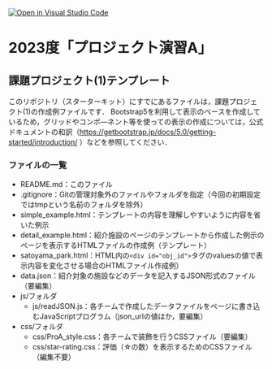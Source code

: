 [![Open in Visual Studio Code](https://classroom.github.com/assets/open-in-vscode-718a45dd9cf7e7f842a935f5ebbe5719a5e09af4491e668f4dbf3b35d5cca122.svg)](https://classroom.github.com/online_ide?assignment_repo_id=12183640&assignment_repo_type=AssignmentRepo)
# 2023度「プロジェクト演習A」
## 課題プロジェクト(1)テンプレート

このリポジトリ（スターターキット）にすでにあるファイルは，課題プロジェクト(1)の作成例ファイルです．
Bootstrap5を利用して表示のベースを作成しているため，グリッドやコンポ―ネント等を使っての表示の作成については，公式ドキュメントの和訳（https://getbootstrap.jp/docs/5.0/getting-started/introduction/ ）などを参照してください．

### ファイルの一覧
- README.md：このファイル
- .gitignore：Gitの管理対象外のファイルやフォルダを指定（今回の初期設定ではtmpという名前のフォルダを除外）
- simple_example.html：テンプレートの内容を理解しやすいように内容を省いた例示
- detail_example.html：紹介施設のページのテンプレートから作成した例示のページを表示するHTMLファイルの作成例（テンプレート）
- satoyama_park.html：HTML内の`<div id="obj_id">`タグのvaluesの値で表示内容を変化させる場合のHTMLファイル作成例）
- data.json：紹介対象の施設などのデータを記入するJSON形式のファイル（要編集）
- js/フォルダ
  - js/readJSON.js：各チームで作成したデータファイルをページに書き込むJavaScriptプログラム（json_urlの値ほか，要編集）
- css/フォルダ
  - css/ProA_style.css：各チームで装飾を行うCSSファイル（要編集）
  - css/star-rating.css：評価（☆の数）を表示するためのCSSファイル（編集不要）
